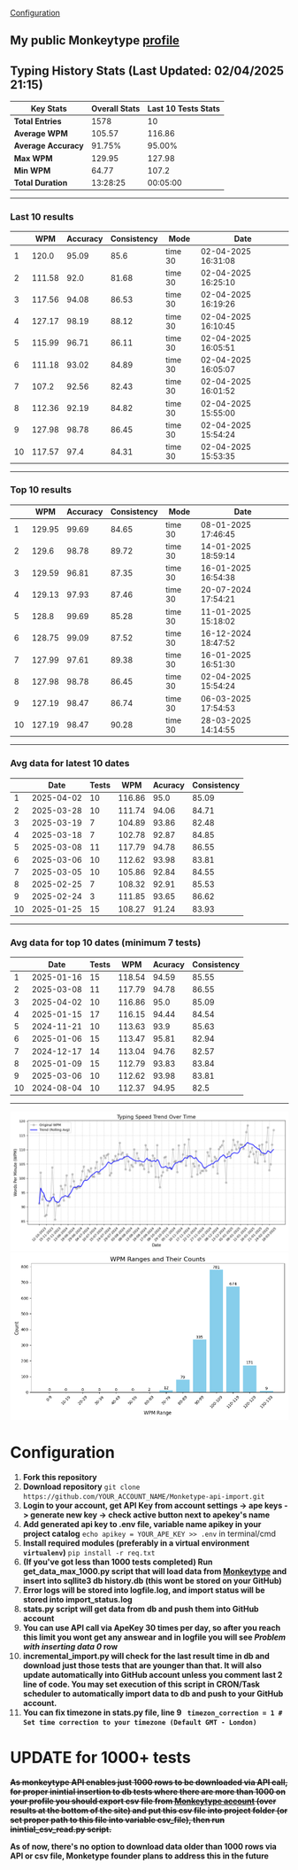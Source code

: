 
[Configuration](#configuration)
## My public Monkeytype [profile](https://monkeytype.com/profile/zp14)


        
## Typing History Stats (Last Updated: 02/04/2025 21:15)

| **Key Stats**               | **Overall Stats**       | **Last 10 Tests Stats**  |
|--------------------------|-------------------------|--------------------------|
| **Total Entries**        | 1578           | 10                       |
| **Average WPM**          | 105.57           | 116.86    |
| **Average Accuracy**     | 91.75%          | 95.00%   |
| **Max WPM**              | 129.95               | 127.98        |
| **Min WPM**              | 64.77               | 107.2                        |
| **Total Duration**       | 13:28:25        | 00:05:00                        |


---

### Last 10 results

| | WPM | Accuracy | Consistency | Mode | Date |
| --- | --- | -------- | ----------- | ---- | --------- |
| 1 | 120.0 | 95.09 | 85.6 | time 30 | 02-04-2025 16:31:08 |
| 2 | 111.58 | 92.0 | 81.68 | time 30 | 02-04-2025 16:25:10 |
| 3 | 117.56 | 94.08 | 86.53 | time 30 | 02-04-2025 16:19:26 |
| 4 | 127.17 | 98.19 | 88.12 | time 30 | 02-04-2025 16:10:45 |
| 5 | 115.99 | 96.71 | 86.11 | time 30 | 02-04-2025 16:05:51 |
| 6 | 111.18 | 93.02 | 84.89 | time 30 | 02-04-2025 16:05:07 |
| 7 | 107.2 | 92.56 | 82.43 | time 30 | 02-04-2025 16:01:52 |
| 8 | 112.36 | 92.19 | 84.82 | time 30 | 02-04-2025 15:55:00 |
| 9 | 127.98 | 98.78 | 86.45 | time 30 | 02-04-2025 15:54:24 |
| 10 | 117.57 | 97.4 | 84.31 | time 30 | 02-04-2025 15:53:35 |


 --- 

### Top 10 results

| | WPM | Accuracy | Consistency | Mode | Date |
| --- | --- | -------- | ----------- | ---- | --------- |
| 1 | 129.95 | 99.69 | 84.65 | time 30 | 08-01-2025 17:46:45 |
| 2 | 129.6 | 98.78 | 89.72 | time 30 | 14-01-2025 18:59:14 |
| 3 | 129.59 | 96.81 | 87.35 | time 30 | 16-01-2025 16:54:38 |
| 4 | 129.13 | 97.93 | 87.46 | time 30 | 20-07-2024 17:54:21 |
| 5 | 128.8 | 99.69 | 85.28 | time 30 | 11-01-2025 15:18:02 |
| 6 | 128.75 | 99.09 | 87.52 | time 30 | 16-12-2024 18:47:52 |
| 7 | 127.99 | 97.61 | 89.38 | time 30 | 16-01-2025 16:51:30 |
| 8 | 127.98 | 98.78 | 86.45 | time 30 | 02-04-2025 15:54:24 |
| 9 | 127.19 | 98.47 | 86.74 | time 30 | 06-03-2025 17:54:53 |
| 10 | 127.19 | 98.47 | 90.28 | time 30 | 28-03-2025 14:14:55 |


 --- 

### Avg data for latest 10 dates

| | Date | Tests | WPM | Acuracy | Consistency |
| --- | --- | -------- | ----------- | ---- | --------- |
| 1 | 2025-04-02 | 10 | 116.86 | 95.0 | 85.09 |
| 2 | 2025-03-28 | 10 | 111.74 | 94.06 | 84.71 |
| 3 | 2025-03-19 | 7 | 104.89 | 93.86 | 82.48 |
| 4 | 2025-03-18 | 7 | 102.78 | 92.87 | 84.85 |
| 5 | 2025-03-08 | 11 | 117.79 | 94.78 | 86.55 |
| 6 | 2025-03-06 | 10 | 112.62 | 93.98 | 83.81 |
| 7 | 2025-03-05 | 10 | 105.86 | 92.84 | 84.55 |
| 8 | 2025-02-25 | 7 | 108.32 | 92.91 | 85.53 |
| 9 | 2025-02-24 | 3 | 111.85 | 93.65 | 86.62 |
| 10 | 2025-01-25 | 15 | 108.27 | 91.24 | 83.93 |


 --- 

### Avg data for top 10 dates (minimum 7 tests)

| | Date | Tests | WPM | Acuracy | Consistency |
| --- | --- | -------- | ----------- | ---- | --------- |
| 1 | 2025-01-16 | 15 | 118.54 | 94.59 | 85.55 |
| 2 | 2025-03-08 | 11 | 117.79 | 94.78 | 86.55 |
| 3 | 2025-04-02 | 10 | 116.86 | 95.0 | 85.09 |
| 4 | 2025-01-15 | 17 | 116.15 | 94.44 | 84.54 |
| 5 | 2024-11-21 | 10 | 113.63 | 93.9 | 85.63 |
| 6 | 2025-01-06 | 15 | 113.47 | 95.81 | 82.94 |
| 7 | 2024-12-17 | 14 | 113.04 | 94.76 | 82.57 |
| 8 | 2025-01-09 | 15 | 112.79 | 93.83 | 83.84 |
| 9 | 2025-03-06 | 10 | 112.62 | 93.98 | 83.81 |
| 10 | 2024-08-04 | 10 | 112.37 | 94.95 | 82.5 |


 --- 


        
![speed trend](typing_speed_trend.png)
![counted chart](count_tests.png)
# Configuration
1. **Fork this repository** 
2. **Download repository** `git clone https://github.com/YOUR_ACCOUNT_NAME/Monketype-api-import.git`
3. **Login to your account, get API Key from account settings -> ape keys -> generate new key -> check active button next to apekey's name**
4. **Add generated api key to .env file, variable name apikey in your project catalog**  `echo apikey = YOUR_APE_KEY >> .env` in terminal/cmd
5. **Install required modules (preferably in a virtual environment `virtualenv`)** `pip install -r req.txt`
6. **(If you've got less than 1000 tests completed) Run get_data_max_1000.py script that will load data from [Monkeytype](https://monkeytype.com/) and insert into sqllite3 db history.db (this wont be stored on your GitHub)**
7. **Error logs will be stored into logfile.log, and import status will be stored into import_status.log**
8. **stats.py script will get data from db and push them into GitHub account**
9. **You can use API call via ApeKey 30 times per day, so after you reach this limit you wont get any answear and in logfile you will see *Problem with inserting data 0* row**
10. **incremental_import.py will check for the last result time in db and download just those tests that are younger than that. It will also update automatically into GitHub account unless you comment last 2 line of code. You may set execution of this script in CRON/Task scheduler to automatically import data to db and push to your GitHub account.**
11. **You can fix timezone in stats.py file, line 9 ` timezon_correction = 1 # Set time correction to your timezone (Default GMT - London)`**
# UPDATE for 1000+ tests
    
~~**As monkeytype API enables just 1000 rows to be downloaded via API call, for proper inintial insertion to db tests where there are more than 1000 on your profile
you should export csv file from [Monkeytype account](https://monkeytype.com/account) (over results at the bottom of the site)
and put this csv file into project folder (or set proper path to this file into variable csv_file), then run inintial_csv_read.py script.**~~

**As of now, there's no option to download data older than 1000 rows via API or csv file, Monketype founder plans to address this in the future**
    
    